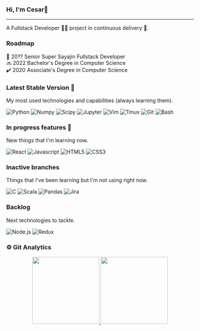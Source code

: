 ### Hi, I'm Cesar👋
---
A Fullstack Developer :man_technologist: project in continuous delivery :construction_worker:.

### Roadmap                                                                                                 
🚀 20?? Senior Super Sayajin Fullstack Developer                                                                        
🔜 2022 Bachelor's Degree in Computer Science                                                        
✔️ 2020 Associate's Degree in Computer Science

###  Latest Stable Version 🔭                                                                                  
My most used technologies and capabilities (always learning them).  

![Python](https://img.shields.io/badge/-Python-05122A?style=flat&logo=python)
![Numpy](https://img.shields.io/badge/-Numpy-05122A?style=%27flat%27&logo=numpy)
![Scipy](https://img.shields.io/badge/-Scipy-05122A?style=flat&logo=scipy)
![Jupyter](https://img.shields.io/badge/-Jupyter-05122A?style=flat&logo=jupyter)
![Vim](https://img.shields.io/badge/-Vim-05122A?style=flat&logo=vim)
![Tmux](https://img.shields.io/badge/-Tmux-05122A?style=%27flat%27&logo=tmux)
![Git](https://img.shields.io/badge/-Git-05122A?style=flat&logo=git)
![Bash](https://img.shields.io/badge/-Bash-05122A?style=flat&logo=gnu-bash)

### In progress features 🌱
New things that I'm learning now.

![React](https://img.shields.io/badge/-React-05122A?style=flat&logo=react)
![Javascript](https://img.shields.io/badge/-Javascript-05122A?style=flat&logo=javascript)
![HTML5](https://img.shields.io/badge/-Html-05122A?style=flat&logo=html5)
![CSS3](https://img.shields.io/badge/-Css-05122A?style=flat&logo=css3)

### Inactive branches
Things that I've been learning but I'm not using right now.

![C](https://img.shields.io/badge/-C-05122A?style=flat&logo=c)
![Scala](https://img.shields.io/badge/-Scala-05122A?style=flat&logo=scala)
![Pandas](https://img.shields.io/badge/-Pandas-05122A?style=flat&logo=pandas)
![Jira](https://img.shields.io/badge/-Jira-05122A?style=flat&logo=jira)

### Backlog
Next technologies to tackle.

![Node.js](https://img.shields.io/badge/-Node.js-05122A?style=flat&logo=node.js)
![Redux](https://img.shields.io/badge/-Redux-05122A?style=flat&logo=redux)

### :gear: Git Analytics
<p align="center">
  <a href="https://github.com/csralvall/csralvall">
    <img height="180em" src="https://github-readme-stats-eight-theta.vercel.app/api?username=csralvall&show_icons=true&theme=algolia&include_all_commits=true&count_private=true"/>
    <img height="180em" src="https://github-readme-stats-eight-theta.vercel.app/api/top-langs/?username=csralvall&layout=compact&langs_count=8&theme=algolia"/>
  </a>
</p>

<!--
### Releases 
Tangible and concrete projects that I'm working or have been working on.
- Baldomeros.
- Marketdex.
- Minoro.
- Single Linked List.
-->

<!--
**csralvall/csralvall** is a ✨ _special_ ✨ repository because its `README.md` (this file) appears on your GitHub profile.

Here are some ideas to get you started:

- 🔭 I’m currently working on ...
- 🌱 I’m currently learning ...
- 👯 I’m looking to collaborate on ...
- 🤔 I’m looking for help with ...
- 💬 Ask me about ...
- 📫 How to reach me: ...
- 😄 Pronouns: ...
- ⚡ Fun fact: ...
-->
